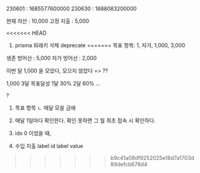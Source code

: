 230601 : 1685577600000
230630 : 1688083200000

현재 자산 : 10,000
고정 지출 : 5,000

<<<<<<< HEAD
1. prisma 외래키 삭제 deprecate
=======
목표 항목: 1, 자가, 1,000, 3,000

생존 방어선 : 5,000
자가 방어선 : 2,000

이번 달 1,000 을 모았다, 모으지 않았다 => ??

1,000 3달 목표달성
1달 30%
2달 60%
...

?

1. 목표 항목
   ㄴ 매달 모을 금애

2. 매달 1일마다 확인한다.
   확인 못하면 그 월 최초 접속 시 확인하다.

3. idx 0 이었을 때,

4. 수입 지출 label
   id
   label
   value
>>>>>>> b9c41a08df9252025e18d7a1703d89defcb678d4
